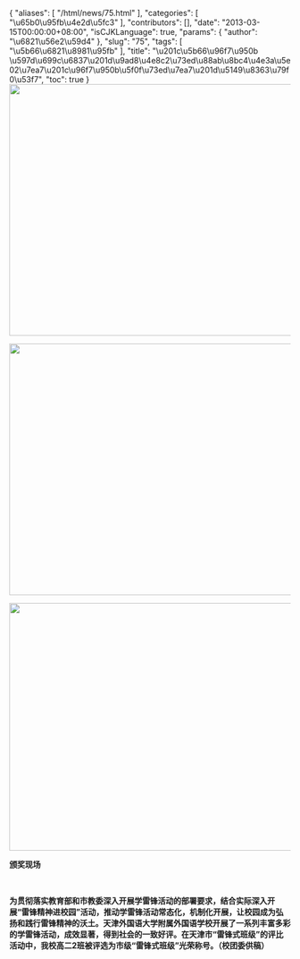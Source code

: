 {
    "aliases": [
        "/html/news/75.html"
    ],
    "categories": [
        "\u65b0\u95fb\u4e2d\u5fc3"
    ],
    "contributors": [],
    "date": "2013-03-15T00:00:00+08:00",
    "isCJKLanguage": true,
    "params": {
        "author": "\u6821\u56e2\u59d4"
    },
    "slug": "75",
    "tags": [
        "\u5b66\u6821\u8981\u95fb"
    ],
    "title": "\u201c\u5b66\u96f7\u950b  \u597d\u699c\u6837\u201d\u9ad8\u4e8c2\u73ed\u88ab\u8bc4\u4e3a\u5e02\u7ea7\u201c\u96f7\u950b\u5f0f\u73ed\u7ea7\u201d\u5149\u8363\u79f0\u53f7",
    "toc": true
}
**<img
    src="https://cdn.tfls.online/mirror/full/95e9f010cfabc8101315902c1e0ee8bd3d525e56.jpg"
    style="display:block;margin-left:auto;margin-right:auto;"
    decoding="async"
    fetchpriority="auto"
    loading="lazy"
    height="450"
    width="600"
/>**

**<img
    src="https://cdn.tfls.online/mirror/full/28cfbad18ebcaf5fce8d0c026d11efc8b36bf06b.jpg"
    style="display:block;margin-left:auto;margin-right:auto;"
    decoding="async"
    fetchpriority="auto"
    loading="lazy"
    height="450"
    width="600"
/>**

**<img
    src="https://cdn.tfls.online/mirror/full/8708299a02434523399c599f1011369e65ad9ec5.jpg"
    style="display:block;margin-left:auto;margin-right:auto;"
    decoding="async"
    fetchpriority="auto"
    loading="lazy"
    height="443"
    width="600"
/>**

**颁奖现场**

 

**为贯彻落实教育部和市教委深入开展学雷锋活动的部署要求，结合实际深入开展“雷锋精神进校园”活动，推动学雷锋活动常态化，机制化开展，让校园成为弘扬和践行雷锋精神的沃土。天津外国语大学附属外国语学校开展了一系列丰富多彩的学雷锋活动，成效显著，得到社会的一致好评。在天津市“雷锋式班级”的评比活动中，我校高二2班被评选为市级“雷锋式班级”光荣称号。（校团委供稿）**

